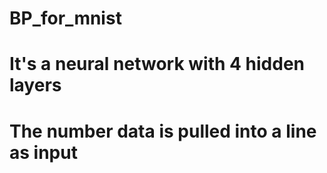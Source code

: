 # BP_for_mnist
# It's a neural network with 4 hidden layers
# The number data is pulled into a line as input
